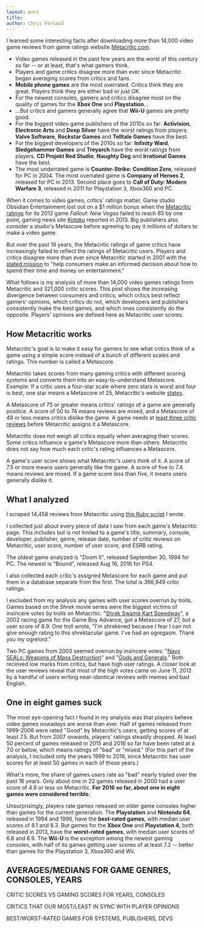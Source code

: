```yaml
---
layout: post
title: 
author: Chris Persaud
---
```


I learned some interesting facts after downloading more than 14,000 video game reviews from game ratings website [Metacritic.com](http://metacritic.com).

- Video games released in the past few years are the worst of this century so far -- or at least, that's what gamers think.
- Players and game critics disagree more than ever since Metacritic began averaging scores from critics and fans.
- **Mobile phone games** are the most overrated. Critics think they are great. Players think they are either bad or just OK.
- For the newest consoles, gamers and critics disagree most on the quality of games for the **Xbox One** and **Playstation**...
- ...But critics and gamers generally agree that **Wii-U** games are pretty good.
- For the biggest video game publishers of the 2010s so far: **Activision**, **Electronic Arts** and **Deep Silver** have the worst ratings from players. **Valve Software**, **Rockstar Games** and **Telltale Games** have the best.
- For the biggest developers of the 2010s so far: **Infinity Ward**, **Sledgehammer Games** and **Treyarch** have the worst ratings from players. **CD Projekt Red Studio**, **Naughty Dog** and **Irrational Games** have the best.
- The most underrated game is **Counter-Strike: Condition Zero**, released for PC in 2004. The most overrated game is **Company of Heroes 2**, released for PC in 2013. Second place goes to **Call of Duty: Modern Warfare 3**, released in 2011 for Playstation 3, Xbox360 and PC.

When it comes to video games, critics' ratings matter. Game studio Obsidian Entertainment lost out on a $1 million bonus when the [Metacritic ratings](http://www.metacritic.com/game/pc/fallout-new-vegas) for its 2012 game *Fallout: New Vegas* failed to reach 85 by one point, gaming news site *[Kotaku](http://kotaku.com/a-look-at-metacritics-many-problems-16849849440)* reported in 2013. Big publishers also consider a studio's Metascore before agreeing to pay it millions of dollars to make a video game.

But over the past 16 years, the Metacritic ratings of game critics have increasingly failed to reflect the ratings of Metacritic users. Players and critics disagree more than ever since Metacritic started in 2001 with the [stated mission](http://www.metacritic.com/about-metacritic) to "help consumers make an informed decision about how to spend their time and money on entertainment."

What follows is my analysis of more than 14,000 video games ratings from Metacritic and 321,000 critic scores. This post shows the increasing divergence between consumers and critics, which critics best reflect gamers' opinions, which critics do not, which developers and publishers consistently make the best games, and which ones consistently do the opposite. Players' opinions are defined here as Metacritic user scores.


## How Metacritic works 

Metacritic's goal is to make it easy for gamers to see what critics think of a game using a simple score instead of a bunch of different scales and ratings. This number is called a Metascore.

Metacritic takes scores from many gaming critics with different scoring systems and converts them into an easy-to-understand Metascore. Example: If a critic uses a four-star scale where zero stars is worst and four is best, one star means a Metascore of 25, Metacritic's website [states](http://www.metacritic.com/about-metascores).

A Metascore of 75 or greater means critics' ratings of a game are generally positice. A score of 50 to 74 means reviews are mixed, and a Metascore of 49 or less means critics dislike the game. A game needs at [least three critic reviews](http://www.metacritic.com/faq#item13) before Metacritic assigns it a Metascore. 

Metacritic does not weigh all critics equally when averaging their scores. Some critics influence a game's Metascore more than others. Metacritic does not say how much each critic's rating influences a Metascore.

A game's user score shows what Metacritic's users think of it. A score of 7.5 or more means users generally like the game. A score of five to 7.4 means reviews are mixed. If a game score less than five, it means users generally dislike it.


## What I analyzed

I scraped 14,458 reviews from Metacritic using [this Ruby script](https://github.com/chrismp/Metacritic-video-games-scanner) I wrote.

I collected just about every piece of data I saw from each game's Metacritic page. This includes but is not limited to a game's title, summary, console, developer, publisher, genre, release date, number of critic reviews on Metacritic, user score, number of user score, and ESRB rating. 

The oldest game analyzed is "Doom II", released September 30, 1994 for PC. The newest is "Bound", released Aug 16, 2016 for PS4.

I also collected each critic's assigned Metascore for each game and put them in a database separate from the first. The total is 366,949 critic ratings.

I excluded from my analysis any games with user scores overrun by trolls. Games based on the *Shrek* movie series were the biggest victims of insincere votes by trolls on Metacritic. "[Shrek Swamp Kart Speedway](http://www.metacritic.com/game/game-boy-advance/shrek-swamp-kart-speedway)", a 2002 racing game for the Game Boy Advance, got a Metascore of 27, but a user score of 8.9. One troll wrote, "I'm shrekened because I fear I can not give enough rating to this shrektacular game. I've had an ogregasm. Thank you my ogrelord."

Two PC games from 2003 seemed overrun by insincere votes: "[Navy SEALs: Weapons of Mass Destruction](http://www.metacritic.com/game/pc/navy-seals-weapons-of-mass-destruction/user-reviews)" and "[Gods and Generals](http://www.metacritic.com/game/pc/gods-and-generals/user-reviews)." Both received low marks from critics, but have high user ratings. A closer look at the user reviews reveal that most of the high votes came on June 11, 2012 by a handful of users writing near-identical reviews with memes and bad English.


## One in eight games suck	

The most eye-opening fact I found in my analysis was that players believe video games nowadays are worse than ever. Half of games released from 1999-2006 were rated "Good" by Metacritic's users, getting scores of at least 7.5. But from 2007 onwards, players' ratings steadily dropped. At least 50 percent of games released in 2015 and 2016 so far have been rated at a 7.0 or below, which means ratings of "bad" or "mixed." (For this part of the analysis, I included only the years 1999 to 2016, since Metacritic has user scores for at least 50 games in each of those years.)

What's more, the share of games users rate as "bad" nearly tripled over the past 16 years. Only about one in 22 games released in 2000 had a user score of 4.9 or less on Metacritic. **For 2016 so far, about one in eight games were considered terrible.**

Unsurprisingly, players rate games released on older game consoles higher than games for the current generation. The **Playstation** and **Nintendo 64**, released in 1994 and 1996, have the **best-rated games**, with median user scores of 8.1 and 8.3. But games for the **Xbox One** and **Playstation 4**, both released in 2013, have the **worst-rated games**, with median user scores of 6.8 and 6.9. The **Wii-U** is the exception among the newest gaming consoles, with half of its games getting user scores of at least 7.3 -- better than games for the Playstation 3, Xbox360 and Wii.


## AVERAGES/MEDIANS FOR GAME GENRES, CONSOLES, YEARS

CRITIC SCORES VS GAMING SCORES FOR YEARS, CONSOLES

CRITICS THAT OUR MOST/LEAST IN SYNC WITH PLAYER OPINIONS

BEST/WORST-RATED GAMES FOR SYSTEMS, PUBLISHERS, DEVS
